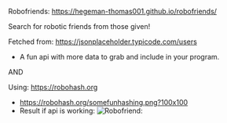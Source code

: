Robofriends: https://hegeman-thomas001.github.io/robofriends/

Search for robotic friends from those given!

Fetched from: https://jsonplaceholder.typicode.com/users

- A fun api with more data to grab and include in your program.

AND

Using: https://robohash.org

- https://robohash.org/somefunhashing.png?100x100
- Result if api is working:
  ![Robofriend:](https://robohash.org/somefunhashing.png?100x100)
